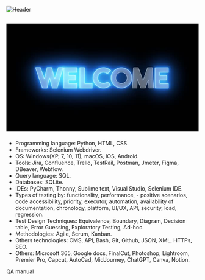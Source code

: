 ![Header](https://github.com/AveNair/AveNair/blob/main/assets/header.png)

![Welcome](https://github.com/AveNair/AveNair/blob/main/assets/header1.jpg)
---

- Programming language: Python, HTML, CSS.
- Frameworks: Selenium Webdriver.
- OS: Windows(XP, 7, 10, 11), macOS, IOS, Android.
- Tools: Jira, Confluence, Trello, TestRail, Postman, Jmeter, Figma, DBeaver, Webflow.
- Query language: SQL.
- Databases: SQLite.
- IDEs: PyCharm, Thonny, Sublime text, Visual Studio, Selenium IDE.
- Types of testing by: functionality, performance, - positive scenarios, code accessibility, priority, executor, automation, availability of documentation, chronology, platform, UI/UX, API, security, load, regression.
- Test Design Techniques: Equivalence, Boundary, Diagram, Decision table, Error Guessing, Exploratory Testing, Ad-hoc.
- Methodologies: Agile, Scrum, Kanban.
- Others technologies: CMS, API, Bash, Git, Github, JSON, XML, HTTPs, SEO.
- Others: Microsoft 365, Google docs, FinalCut, Photoshop, Lightroom, Premier Pro, Capcut, AutoCad, MidJourney, ChatGPT, Canva, Notion.

QA manual 